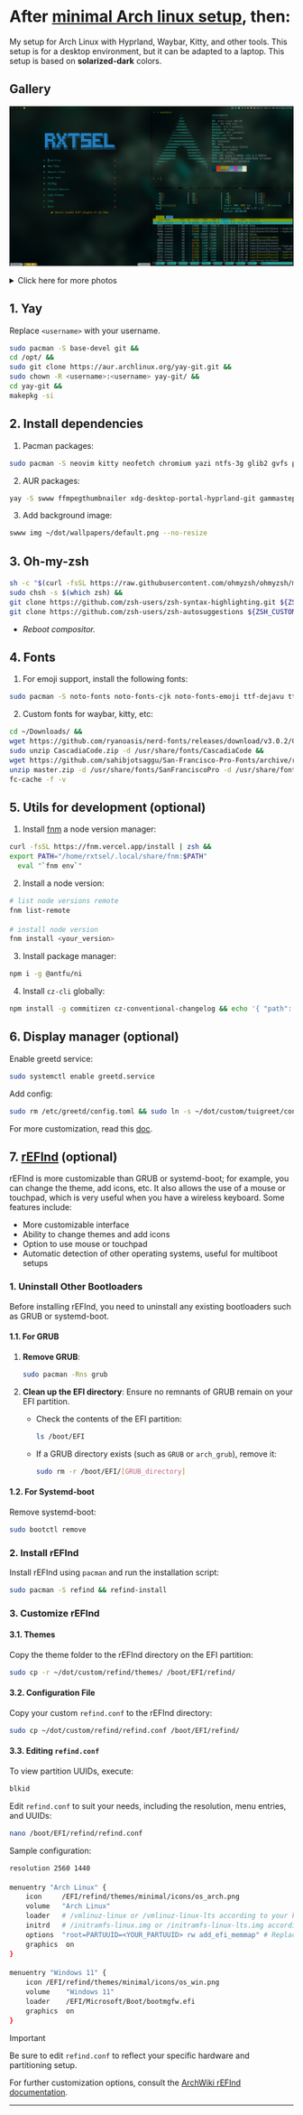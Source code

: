 # After [minimal Arch linux setup](https://www.rxtsel.dev/en/blog/how-to-install-arch-linux-using-the-command-line/), then:

My setup for Arch Linux with Hyprland, Waybar, Kitty, and other tools. This setup is for a desktop environment, but it can be adapted to a laptop. This setup is based on **solarized-dark** colors.

## Gallery

![desktop1](./screenshots/1714592501_grim.png)

<details>
  <summary>Click here for more photos</summary>

|                                                           |                                                       |
| --------------------------------------------------------- | ----------------------------------------------------- |
| ![desktop screentshot](./screenshots/1714785616_grim.png) | ![nvim screenshot](./screenshots/1714786448_grim.png) |

</details>

## 1. Yay

Replace `<username>` with your username.

```bash
sudo pacman -S base-devel git &&
cd /opt/ &&
sudo git clone https://aur.archlinux.org/yay-git.git &&
sudo chown -R <username>:<username> yay-git/ &&
cd yay-git &&
makepkg -si
```

## 2. Install dependencies

1. Pacman packages:

```bash
sudo pacman -S neovim kitty neofetch chromium yazi ntfs-3g glib2 gvfs pipewire wireplumber polkit-kde-agent qt5-wayland qt5-wayland grim slurp mpv tofi thunar waybar ark ttf-fira-sans ttf-fira-code ttf-firacode-nerd bluez bluez-utils ripgrep xsel wl-clipboard pavucontrol unzip discord spotify-launcher zsh swaync greetd-tuigreet
```

2. AUR packages:

```bash
yay -S swww ffmpegthumbnailer xdg-desktop-portal-hyprland-git gammastep wlr-randr lightdm-git
```

3. Add background image:

```bash
swww img ~/dot/wallpapers/default.png --no-resize
```

## 3. Oh-my-zsh

```bash
sh -c "$(curl -fsSL https://raw.githubusercontent.com/ohmyzsh/ohmyzsh/master/tools/install.sh)" &&
sudo chsh -s $(which zsh) &&
git clone https://github.com/zsh-users/zsh-syntax-highlighting.git ${ZSH_CUSTOM:-~/.oh-my-zsh/custom}/plugins/zsh-syntax-highlighting &&
git clone https://github.com/zsh-users/zsh-autosuggestions ${ZSH_CUSTOM:-~/.oh-my-zsh/custom}/plugins/zsh-autosuggestions
```

- _Reboot compositor._

## 4. Fonts

1. For emoji support, install the following fonts:

```bash
sudo pacman -S noto-fonts noto-fonts-cjk noto-fonts-emoji ttf-dejavu ttf-liberation ttf-font-awesome ttf-bitstream-vera gnu-free-fonts ttf-croscore ttf-droid ttf-ibm-plex ttf-liberation
```

2. Custom fonts for waybar, kitty, etc:

```bash
cd ~/Downloads/ &&
wget https://github.com/ryanoasis/nerd-fonts/releases/download/v3.0.2/CascadiaCode.zip &&
sudo unzip CascadiaCode.zip -d /usr/share/fonts/CascadiaCode &&
wget https://github.com/sahibjotsaggu/San-Francisco-Pro-Fonts/archive/refs/heads/master.zip &&
unzip master.zip -d /usr/share/fonts/SanFranciscoPro -d /usr/share/fonts/SanFranciscoPro &&
fc-cache -f -v
```

## 5. Utils for development (optional)

1. Install [fnm](https://github.com/Schniz/fnm) a node version manager:

```bash
curl -fsSL https://fnm.vercel.app/install | zsh &&
export PATH="/home/rxtsel/.local/share/fnm:$PATH"
  eval "`fnm env`"
```

2. Install a node version:

```bash
# list node versions remote
fnm list-remote

# install node version
fnm install <your_version>
```

3. Install package manager:

```bash
npm i -g @antfu/ni
```

4. Install `cz-cli` globally:

```bash
npm install -g commitizen cz-conventional-changelog && echo '{ "path": "cz-conventional-changelog" }' > ~/.czrc
```

## 6. Display manager (optional)

Enable greetd service:

```bash
sudo systemctl enable greetd.service
```

Add config:

```bash
sudo rm /etc/greetd/config.toml && sudo ln -s ~/dot/custom/tuigreet/config.toml /etc/greetd/
```

For more customization, read this [doc](https://github.com/apognu/tuigreet?tab=readme-ov-file).

## 7. [rEFInd](https://wiki.archlinux.org/title/REFInd) (optional)

rEFInd is more customizable than GRUB or systemd-boot; for example, you can change the theme, add icons, etc. It also allows the use of a mouse or touchpad, which is very useful when you have a wireless keyboard. Some features include:

- More customizable interface
- Ability to change themes and add icons
- Option to use mouse or touchpad
- Automatic detection of other operating systems, useful for multiboot setups

### 1. Uninstall Other Bootloaders

Before installing rEFInd, you need to uninstall any existing bootloaders such as GRUB or systemd-boot.

#### 1.1. For GRUB

1. **Remove GRUB**:

   ```bash
   sudo pacman -Rns grub
   ```

2. **Clean up the EFI directory**:
   Ensure no remnants of GRUB remain on your EFI partition.
   - Check the contents of the EFI partition:
     ```bash
     ls /boot/EFI
     ```
   - If a GRUB directory exists (such as `GRUB` or `arch_grub`), remove it:
     ```bash
     sudo rm -r /boot/EFI/[GRUB_directory]
     ```

#### 1.2. For Systemd-boot

Remove systemd-boot:

```bash
sudo bootctl remove
```

### 2. Install rEFInd

Install rEFInd using `pacman` and run the installation script:

```bash
sudo pacman -S refind && refind-install
```

### 3. Customize rEFInd

#### 3.1. Themes

Copy the theme folder to the rEFInd directory on the EFI partition:

```bash
sudo cp -r ~/dot/custom/refind/themes/ /boot/EFI/refind/
```

#### 3.2. Configuration File

Copy your custom `refind.conf` to the rEFInd directory:

```bash
sudo cp ~/dot/custom/refind/refind.conf /boot/EFI/refind/
```

#### 3.3. Editing `refind.conf`

To view partition UUIDs, execute:

```bash
blkid
```

Edit `refind.conf` to suit your needs, including the resolution, menu entries, and UUIDs:

```bash
nano /boot/EFI/refind/refind.conf
```

Sample configuration:

```bash
resolution 2560 1440

menuentry "Arch Linux" {
    icon     /EFI/refind/themes/minimal/icons/os_arch.png
    volume   "Arch Linux"
    loader   # /vmlinuz-linux or /vmlinuz-linux-lts according to your kernel
    initrd   # /initramfs-linux.img or /initramfs-linux-lts.img according to your kernel
    options  "root=PARTUUID=<YOUR_PARTUUID> rw add_efi_memmap" # Replace <YOUR_PARTUUID> with your partition UUID for / (root)
    graphics  on
}

menuentry "Windows 11" {
    icon /EFI/refind/themes/minimal/icons/os_win.png
    volume    "Windows 11"
    loader    /EFI/Microsoft/Boot/bootmgfw.efi
    graphics  on
}
```

> [!IMPORTANT]
> Be sure to edit `refind.conf` to reflect your specific hardware and partitioning setup.

For further customization options, consult the [ArchWiki rEFInd documentation](https://wiki.archlinux.org/title/REFInd).

---
